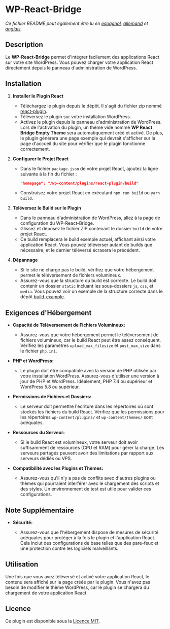 # WP-React-Bridge

_Ce fichier README peut également être lu en [espagnol](README.es.md), [allemand](README.de.md) et [anglais](README.md)._

## Description

Le **WP-React-Bridge** permet d'intégrer facilement des applications React sur votre site WordPress. Vous pouvez charger votre application React directement depuis le panneau d'administration de WordPress.

## Installation

1. **Installer le Plugin React**

   - Téléchargez le plugin depuis le dépôt. Il s'agit du fichier zip nommé [react-plugin](https://github.com/pascualmanuel/WP-React-Bridge/blob/main/react-plugin.zip).
   - Téléversez le plugin sur votre installation WordPress.
   - Activez le plugin depuis le panneau d'administration de WordPress. Lors de l'activation du plugin, un thème vide nommé **WP React Bridge Empty Theme** sera automatiquement créé et activé. De plus, le plugin générera une page exemple qui devrait s'afficher sur la page d'accueil du site pour vérifier que le plugin fonctionne correctement.

2. **Configurer le Projet React**

   - Dans le fichier `package.json` de votre projet React, ajoutez la ligne suivante à la fin du fichier :
     ```json
     "homepage": "/wp-content/plugins/react-plugin/build"
     ```
   - Construisez votre projet React en exécutant `npm run build` ou `yarn build`.

3. **Téléversez le Build sur le Plugin**

   - Dans le panneau d'administration de WordPress, allez à la page de configuration du WP-React-Bridge.
   - Glissez et déposez le fichier ZIP contenant le dossier `build` de votre projet React.
   - Ce build remplacera le build exemple actuel, affichant ainsi votre application React. Vous pouvez téléverser autant de builds que nécessaire, et le dernier téléversé écrasera le précédent.

4. **Dépannage**

   - Si le site ne charge pas le build, vérifiez que votre hébergement permet le téléversement de fichiers volumineux.
   - Assurez-vous que la structure du build est correcte. Le build doit contenir un dossier `static` incluant les sous-dossiers `js`, `css`, et `media`. Vous pouvez voir un exemple de la structure correcte dans le dépôt [build-example](https://github.com/pascualmanuel/WP-React-Bridge/tree/main/build-example).

## Exigences d'Hébergement

- **Capacité de Téléversement de Fichiers Volumineux:**

  - Assurez-vous que votre hébergement permet le téléversement de fichiers volumineux, car le build React peut être assez conséquent. Vérifiez les paramètres `upload_max_filesize` et `post_max_size` dans le fichier `php.ini`.

- **PHP et WordPress:**

  - Le plugin doit être compatible avec la version de PHP utilisée par votre installation WordPress. Assurez-vous d'utiliser une version à jour de PHP et WordPress. Idéalement, PHP 7.4 ou supérieur et WordPress 5.8 ou supérieur.

- **Permissions de Fichiers et Dossiers:**

  - Le serveur doit permettre l'écriture dans les répertoires où sont stockés les fichiers du build React. Vérifiez que les permissions pour les répertoires `wp-content/plugins/` et `wp-content/themes/` sont adéquates.

- **Ressources du Serveur:**

  - Si le build React est volumineux, votre serveur doit avoir suffisamment de ressources (CPU et RAM) pour gérer la charge. Les serveurs partagés peuvent avoir des limitations par rapport aux serveurs dédiés ou VPS.

- **Compatibilité avec les Plugins et Thèmes:**

  - Assurez-vous qu'il n'y a pas de conflits avec d'autres plugins ou thèmes qui pourraient interférer avec le chargement des scripts et des styles. Un environnement de test est utile pour valider ces configurations.

## Note Supplémentaire

- **Sécurité:**

  - Assurez-vous que l'hébergement dispose de mesures de sécurité adéquates pour protéger à la fois le plugin et l'application React. Cela inclut des configurations de base telles que des pare-feux et une protection contre les logiciels malveillants.

## Utilisation

Une fois que vous avez téléversé et activé votre application React, le contenu sera affiché sur la page créée par le plugin. Vous n'avez pas besoin de modifier le thème WordPress, car le plugin se chargera du chargement de votre application React.

## Licence

Ce plugin est disponible sous la [Licence MIT](link-to-license).

